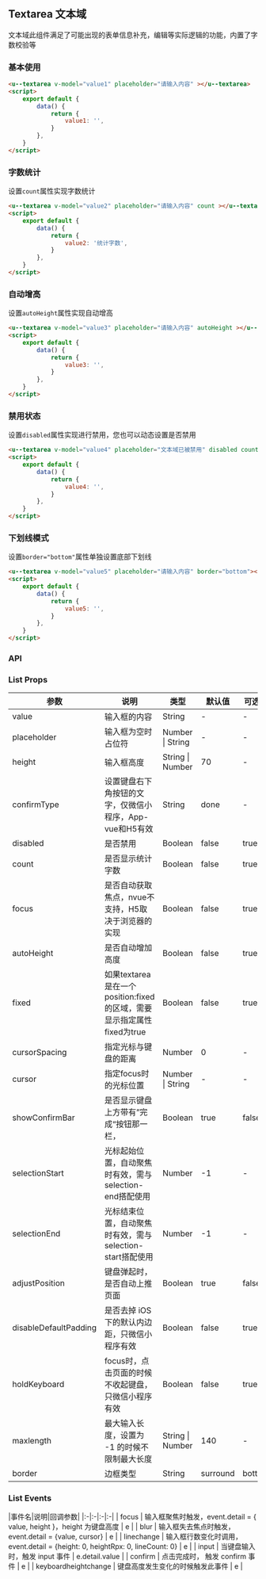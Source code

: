 ## Textarea 文本域 <to-api/>

<demo-model url="/pages/componentsC/link/index"></demo-model>

文本域此组件满足了可能出现的表单信息补充，编辑等实际逻辑的功能，内置了字数校验等 

### 基本使用

```html
<u--textarea v-model="value1" placeholder="请输入内容" ></u--textarea>
<script>
	export default {
		data() {
			return {
				value1: '',
			}
		},
	}
</script>
```
### 字数统计

设置`count`属性实现字数统计
```html
<u--textarea v-model="value2" placeholder="请输入内容" count ></u--textarea>
<script>
	export default {
		data() {
			return {
				value2: '统计字数',
			}
		},
	}
</script>
```
### 自动增高

设置`autoHeight`属性实现自动增高
```html
<u--textarea v-model="value3" placeholder="请输入内容" autoHeight ></u--textarea>
<script>
	export default {
		data() {
			return {
				value3: '',
			}
		},
	}
</script>
```

### 禁用状态

设置`disabled`属性实现进行禁用，您也可以动态设置是否禁用
```html
<u--textarea v-model="value4" placeholder="文本域已被禁用" disabled count></u--textarea>
<script>
	export default {
		data() {
			return {
				value4: '',
			}
		},
	}
</script>
```
### 下划线模式

设置`border="bottom"`属性单独设置底部下划线
```html
<u--textarea v-model="value5" placeholder="请输入内容" border="bottom"></u--textarea>
<script>
	export default {
		data() {
			return {
				value5: '',
			}
		},
	}
</script>
```

### API

### List Props

| 参数          | 说明            | 类型            | 默认值             |  可选值   |
|-------------  |---------------- |---------------|------------------ |-------- |
| value | 输入框的内容 | String | - | - |
| placeholder | 输入框为空时占位符 | Number \| String | - | - |
| height | 输入框高度 | String \| Number  | 70 | - |
| confirmType | 设置键盘右下角按钮的文字，仅微信小程序，App-vue和H5有效 | String | done | - |
| disabled | 是否禁用 | Boolean | false | true |
| count | 是否显示统计字数 | Boolean | false | true |
| focus | 是否自动获取焦点，nvue不支持，H5取决于浏览器的实现 | Boolean | false | true |
| autoHeight | 是否自动增加高度 | Boolean | false | true |
| fixed | 如果textarea是在一个position:fixed的区域，需要显示指定属性fixed为true | Boolean  | false | true |
| cursorSpacing | 指定光标与键盘的距离 | Number  | 0 | - |
| cursor | 指定focus时的光标位置 | Number \| String  | - | - |
| showConfirmBar | 是否显示键盘上方带有”完成“按钮那一栏， | Boolean | true | false |
| selectionStart | 光标起始位置，自动聚焦时有效，需与selection-end搭配使用 | Number | -1 | - |
| selectionEnd | 光标结束位置，自动聚焦时有效，需与selection-start搭配使用 | Number | -1 | - |
| adjustPosition | 键盘弹起时，是否自动上推页面 | Boolean | true | false |
| disableDefaultPadding | 是否去掉 iOS 下的默认内边距，只微信小程序有效 | Boolean | false | true |
| holdKeyboard | focus时，点击页面的时候不收起键盘，只微信小程序有效 | Boolean | false | true |
| maxlength | 最大输入长度，设置为 -1 的时候不限制最大长度 | String \| Number | 140 | - |
| border | 边框类型 | String | surround | bottom |


### List Events

|事件名|说明|回调参数|
|:-|:-|:-|:-|
| focus | 输入框聚焦时触发，event.detail = { value, height }，height 为键盘高度 | e |
| blur | 输入框失去焦点时触发，event.detail = {value, cursor} | e |
| linechange | 输入框行数变化时调用，event.detail = {height: 0, heightRpx: 0, lineCount: 0} | e |
| input | 当键盘输入时，触发 input 事件 | e.detail.value |
| confirm | 点击完成时， 触发 confirm 事件 | e |
| keyboardheightchange | 键盘高度发生变化的时候触发此事件 | e |

